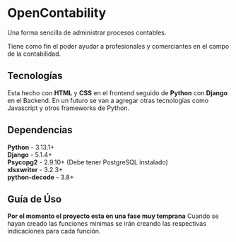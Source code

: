 # OpenContability
Una forma sencilla de administrar procesos contables.

Tiene como fin el poder ayudar a profesionales y comerciantes en el campo de la contabilidad.

## Tecnologías
Esta hecho con **HTML** y **CSS** en el frontend seguido de **Python** con **Django** en el Backend.
En un futuro se van a agregar otras tecnologías como Javascript y otros frameworks de Python.

## Dependencias
**Python** - 3.13.1+ <br>
**Django** - 5.1.4+ <br>
**Psycopg2** - 2.9.10+ (Debe tener PostgreSQL instalado) <br>
**xlsxwriter** - 3.2.3+ <br>
**python-decode** - 3.8+

## Guía de Úso
**Por el momento el proyecto esta en una fase muy temprana**
Cuando se hayan creado las funciones minimas se irán creando las respectivas indicaciones para cada función.
